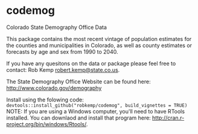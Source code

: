 codemog
=======

Colorado State Demography Office Data

This package contains the most recent vintage of population estimates for the counties and
municipalities in Colorado, as well as county estimates or forecasts by age and sex from 1990 to 2040.

If you have any quesitons on the data or package please feel free to contact: Rob Kemp <robert.kemp@state.co.us>.

The State Demography Office Website can be found here: <http://www.colorado.gov/demography>

Install using the folowing code:
`devtools::install_github("robkemp/codemog", build_vignettes = TRUE)`
NOTE:  If you are using a Windows computer, you'll need to have RTools installed.  You can downlaod and install that program here: <http://cran.r-project.org/bin/windows/Rtools/>.
